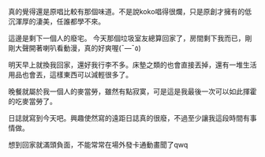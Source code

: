 真的覺得還是原唱比較有那個味道。不是說koko唱得很爛，只是原創才擁有的低沉渾厚的淒美，任誰都學不來。

這邊是剩下一個人的廢宅。
今天那個垃圾室友總算回家了，房間剩下我而已，剛剛大聲開著喇叭看動漫，真的好爽喔(¯―¯٥)

明天早上就換我回家，還好我行李不多。床墊之類的也會直接丟掉，還有一堆生活用品也會丟，這樣東西可以減輕很多了。

晚餐就屬於我一個人的麥當勞，雖然有點寂寞，可是這是我最後一次可以如此揮霍的吃麥當勞了。

日誌就寫到今天吧。興趣使然寫的遠距日誌真的很廢，不過至少讓我這段時間有事情做。

想到回家就滿頭負面，不能常常在場外發卡通動畫聞了qwq
<!-- ##{"timestamp":1622291940}## -->